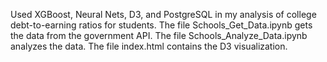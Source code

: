 Used XGBoost, Neural Nets, D3, and PostgreSQL in my analysis of college debt-to-earning ratios for students. The file Schools_Get_Data.ipynb gets the data from the government API. The file Schools_Analyze_Data.ipynb analyzes the data. The file index.html contains the D3 visualization.
